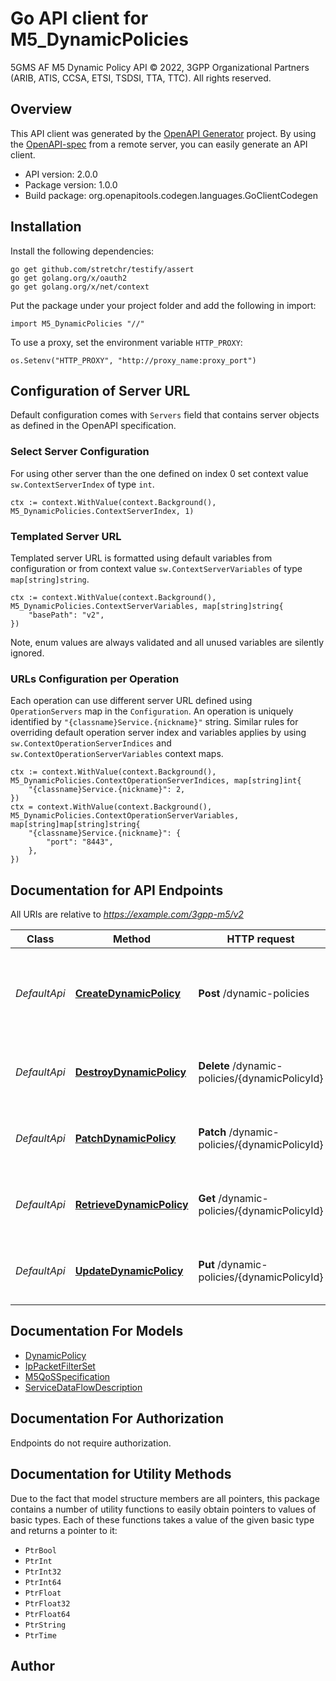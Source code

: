 # Go API client for M5_DynamicPolicies

5GMS AF M5 Dynamic Policy API
© 2022, 3GPP Organizational Partners (ARIB, ATIS, CCSA, ETSI, TSDSI, TTA, TTC).
All rights reserved.


## Overview
This API client was generated by the [OpenAPI Generator](https://openapi-generator.tech) project.  By using the [OpenAPI-spec](https://www.openapis.org/) from a remote server, you can easily generate an API client.

- API version: 2.0.0
- Package version: 1.0.0
- Build package: org.openapitools.codegen.languages.GoClientCodegen

## Installation

Install the following dependencies:

```shell
go get github.com/stretchr/testify/assert
go get golang.org/x/oauth2
go get golang.org/x/net/context
```

Put the package under your project folder and add the following in import:

```golang
import M5_DynamicPolicies "//"
```

To use a proxy, set the environment variable `HTTP_PROXY`:

```golang
os.Setenv("HTTP_PROXY", "http://proxy_name:proxy_port")
```

## Configuration of Server URL

Default configuration comes with `Servers` field that contains server objects as defined in the OpenAPI specification.

### Select Server Configuration

For using other server than the one defined on index 0 set context value `sw.ContextServerIndex` of type `int`.

```golang
ctx := context.WithValue(context.Background(), M5_DynamicPolicies.ContextServerIndex, 1)
```

### Templated Server URL

Templated server URL is formatted using default variables from configuration or from context value `sw.ContextServerVariables` of type `map[string]string`.

```golang
ctx := context.WithValue(context.Background(), M5_DynamicPolicies.ContextServerVariables, map[string]string{
	"basePath": "v2",
})
```

Note, enum values are always validated and all unused variables are silently ignored.

### URLs Configuration per Operation

Each operation can use different server URL defined using `OperationServers` map in the `Configuration`.
An operation is uniquely identified by `"{classname}Service.{nickname}"` string.
Similar rules for overriding default operation server index and variables applies by using `sw.ContextOperationServerIndices` and `sw.ContextOperationServerVariables` context maps.

```golang
ctx := context.WithValue(context.Background(), M5_DynamicPolicies.ContextOperationServerIndices, map[string]int{
	"{classname}Service.{nickname}": 2,
})
ctx = context.WithValue(context.Background(), M5_DynamicPolicies.ContextOperationServerVariables, map[string]map[string]string{
	"{classname}Service.{nickname}": {
		"port": "8443",
	},
})
```

## Documentation for API Endpoints

All URIs are relative to *https://example.com/3gpp-m5/v2*

Class | Method | HTTP request | Description
------------ | ------------- | ------------- | -------------
*DefaultApi* | [**CreateDynamicPolicy**](docs/DefaultApi.md#createdynamicpolicy) | **Post** /dynamic-policies | Create (and optionally upload) a new Dynamic Policy resource
*DefaultApi* | [**DestroyDynamicPolicy**](docs/DefaultApi.md#destroydynamicpolicy) | **Delete** /dynamic-policies/{dynamicPolicyId} | Destroy an existing Dynamic Policy resource
*DefaultApi* | [**PatchDynamicPolicy**](docs/DefaultApi.md#patchdynamicpolicy) | **Patch** /dynamic-policies/{dynamicPolicyId} | Patch an existing Dynamic Policy resource
*DefaultApi* | [**RetrieveDynamicPolicy**](docs/DefaultApi.md#retrievedynamicpolicy) | **Get** /dynamic-policies/{dynamicPolicyId} | Retrieve an existing Dynamic Policy resource
*DefaultApi* | [**UpdateDynamicPolicy**](docs/DefaultApi.md#updatedynamicpolicy) | **Put** /dynamic-policies/{dynamicPolicyId} | Update an existing Dynamic Policy resource


## Documentation For Models

 - [DynamicPolicy](docs/DynamicPolicy.md)
 - [IpPacketFilterSet](docs/IpPacketFilterSet.md)
 - [M5QoSSpecification](docs/M5QoSSpecification.md)
 - [ServiceDataFlowDescription](docs/ServiceDataFlowDescription.md)


## Documentation For Authorization

 Endpoints do not require authorization.


## Documentation for Utility Methods

Due to the fact that model structure members are all pointers, this package contains
a number of utility functions to easily obtain pointers to values of basic types.
Each of these functions takes a value of the given basic type and returns a pointer to it:

* `PtrBool`
* `PtrInt`
* `PtrInt32`
* `PtrInt64`
* `PtrFloat`
* `PtrFloat32`
* `PtrFloat64`
* `PtrString`
* `PtrTime`

## Author



